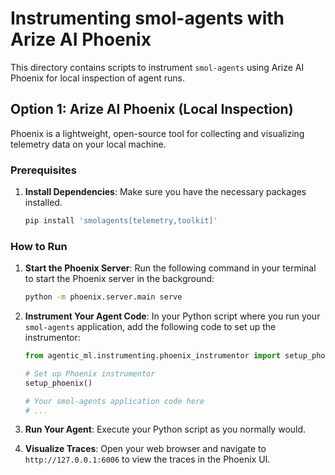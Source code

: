 
# Instrumenting smol-agents with Arize AI Phoenix

This directory contains scripts to instrument `smol-agents` using Arize AI Phoenix for local inspection of agent runs.

## Option 1: Arize AI Phoenix (Local Inspection)

Phoenix is a lightweight, open-source tool for collecting and visualizing telemetry data on your local machine.

### Prerequisites

1.  **Install Dependencies**:
    Make sure you have the necessary packages installed.
    ```bash
    pip install 'smolagents[telemetry,toolkit]'
    ```

### How to Run

1.  **Start the Phoenix Server**:
    Run the following command in your terminal to start the Phoenix server in the background:
    ```bash
    python -m phoenix.server.main serve
    ```

2.  **Instrument Your Agent Code**:
    In your Python script where you run your `smol-agents` application, add the following code to set up the instrumentor:

    ```python
    from agentic_ml.instrumenting.phoenix_instrumentor import setup_phoenix

    # Set up Phoenix instrumentor
    setup_phoenix()

    # Your smol-agents application code here
    # ...
    ```

3.  **Run Your Agent**:
    Execute your Python script as you normally would.

4.  **Visualize Traces**:
    Open your web browser and navigate to `http://127.0.0.1:6006` to view the traces in the Phoenix UI.

